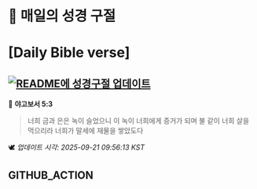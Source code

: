 # 🙏 매일의 성경 구절
# [Daily Bible verse]
## [![README에 성경구절 업데이트](https://github.com/DONGSUKA/first_test/actions/workflows/update-readme-bible.yml/badge.svg)](https://github.com/DONGSUKA/first_test/actions/workflows/update-readme-bible.yml)
<!-- START_BIBLE_VERSE -->
📖 **야고보서 5:3**
> 너희 금과 은은 녹이 슬었으니 이 녹이 너희에게 증거가 되며 불 같이 너희 살을 먹으리라 너희가 말세에 재물을 쌓았도다

🕊️ _업데이트 시각: 2025-09-21 09:56:13 KST_
  <!-- END_BIBLE_VERSE -->
## GITHUB_ACTION
